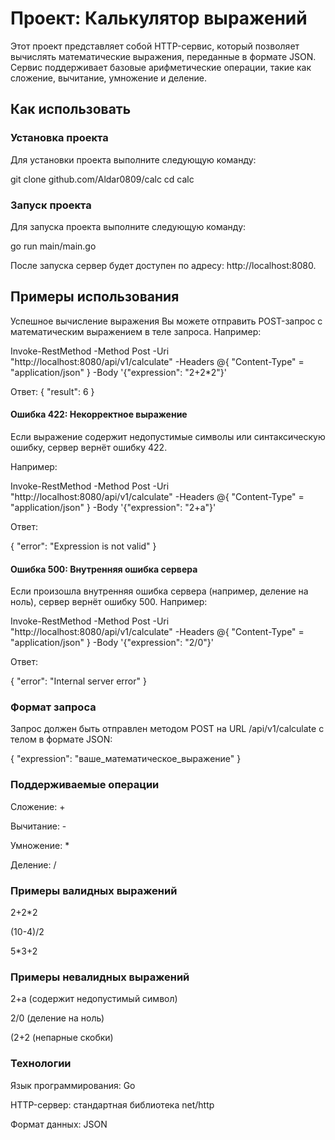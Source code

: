 # Проект: Калькулятор выражений

Этот проект представляет собой HTTP-сервис, который позволяет вычислять математические выражения, переданные в формате JSON. Сервис поддерживает базовые арифметические операции, такие как сложение, вычитание, умножение и деление.

## Как использовать

### Установка проекта

Для установки проекта выполните следующую команду:

git clone github.com/Aldar0809/calc
cd calc

### Запуск проекта

Для запуска проекта выполните следующую команду:

go run main/main.go

После запуска сервер будет доступен по адресу: http://localhost:8080.

## Примеры использования
Успешное вычисление выражения
Вы можете отправить POST-запрос с математическим выражением в теле запроса. Например:

Invoke-RestMethod -Method Post -Uri "http://localhost:8080/api/v1/calculate" -Headers @{ "Content-Type" = "application/json" } -Body '{"expression": "2+2*2"}'

Ответ:
{
  "result": 6
}
#### Ошибка 422: Некорректное выражение
Если выражение содержит недопустимые символы или синтаксическую ошибку, сервер вернёт ошибку 422. 

Например:

Invoke-RestMethod -Method Post -Uri "http://localhost:8080/api/v1/calculate" -Headers @{ "Content-Type" = "application/json" } -Body '{"expression": "2+a"}'

Ответ:

{
  "error": "Expression is not valid"
}
#### Ошибка 500: Внутренняя ошибка сервера
Если произошла внутренняя ошибка сервера (например, деление на ноль), сервер вернёт ошибку 500. Например:

Invoke-RestMethod -Method Post -Uri "http://localhost:8080/api/v1/calculate" -Headers @{ "Content-Type" = "application/json" } -Body '{"expression": "2/0"}'

Ответ:

{
  "error": "Internal server error"
}
### Формат запроса
Запрос должен быть отправлен методом POST на URL /api/v1/calculate с телом в формате JSON:

{
  "expression": "ваше_математическое_выражение"
}
### Поддерживаемые операции
Сложение: +

Вычитание: -

Умножение: *

Деление: /

### Примеры валидных выражений
2+2*2

(10-4)/2

5*3+2

### Примеры невалидных выражений
2+a (содержит недопустимый символ)

2/0 (деление на ноль)

(2+2 (непарные скобки)

### Технологии
Язык программирования: Go

HTTP-сервер: стандартная библиотека net/http

Формат данных: JSON